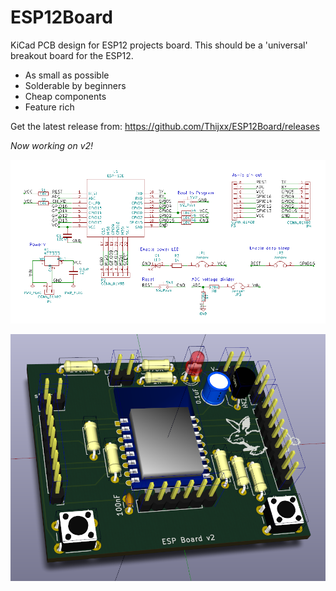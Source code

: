 # ESP12Board
KiCad PCB design for ESP12 projects board.
This should be a 'universal' breakout board for the ESP12.

- As small as possible
- Solderable by beginners
- Cheap components
- Feature rich

Get the latest release from: https://github.com/Thijxx/ESP12Board/releases

*Now working on v2!*

![something](img/v2-circuit.png)

![something](img/v2-pcb.png)
